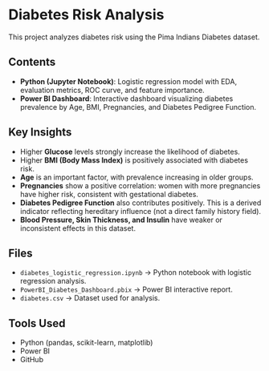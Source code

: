 # Diabetes Risk Analysis

This project analyzes diabetes risk using the Pima Indians Diabetes dataset.

## Contents
- **Python (Jupyter Notebook)**: Logistic regression model with EDA, evaluation metrics, ROC curve, and feature importance.
- **Power BI Dashboard**: Interactive dashboard visualizing diabetes prevalence by Age, BMI, Pregnancies, and Diabetes Pedigree Function.

## Key Insights
- Higher **Glucose** levels strongly increase the likelihood of diabetes.
- Higher **BMI (Body Mass Index)** is positively associated with diabetes risk.
- **Age** is an important factor, with prevalence increasing in older groups.
- **Pregnancies** show a positive correlation: women with more pregnancies have higher risk, consistent with gestational diabetes.
- **Diabetes Pedigree Function** also contributes positively. This is a derived indicator reflecting hereditary influence (not a direct family history field).
- **Blood Pressure, Skin Thickness, and Insulin** have weaker or inconsistent effects in this dataset.

## Files
- `diabetes_logistic_regression.ipynb` → Python notebook with logistic regression analysis.
- `PowerBI_Diabetes_Dashboard.pbix` → Power BI interactive report.
- `diabetes.csv` → Dataset used for analysis.

## Tools Used
- Python (pandas, scikit-learn, matplotlib)
- Power BI
- GitHub
